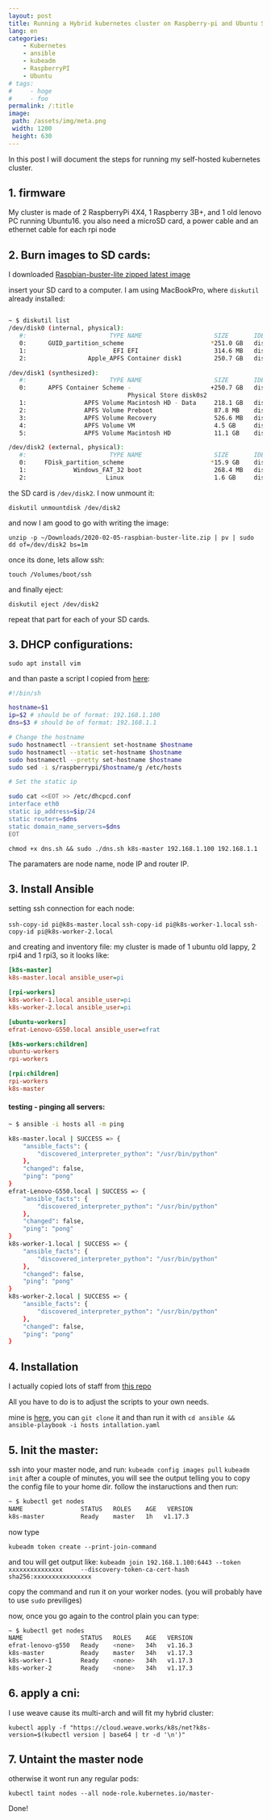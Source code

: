 ```yaml
---
layout: post
title: Running a Hybrid kubernetes cluster on Raspberry-pi and Ubuntu Servers
lang: en
categories:
    - Kubernetes
    - ansible
    - kubeadm
    - RaspberryPI
    - Ubuntu
# tags:
#     - hoge
#     - foo
permalink: /:title
image:
 path: /assets/img/meta.png
 width: 1200
 height: 630
---
```


In this post I will document the steps for running my self-hosted kubernetes cluster.

## 1. firmware
My cluster is made of 2 RaspberryPi 4X4, 1 Raspberry 3B+, and 1 old lenovo PC running Ubuntu16.
you also need a microSD card, a power cable and an ethernet cable for each rpi node

## 2. Burn images to SD cards:

I downloaded [Raspbian-buster-lite zipped latest image](https://www.raspberrypi.org/downloads/raspbian/)

insert your SD card to a computer. I am using MacBookPro, where `diskutil` already installed:

```bash

~ $ diskutil list                                                                              
/dev/disk0 (internal, physical):
   #:                       TYPE NAME                    SIZE       IDENTIFIER
   0:      GUID_partition_scheme                        *251.0 GB   disk0
   1:                        EFI EFI                     314.6 MB   disk0s1
   2:                 Apple_APFS Container disk1         250.7 GB   disk0s2

/dev/disk1 (synthesized):
   #:                       TYPE NAME                    SIZE       IDENTIFIER
   0:      APFS Container Scheme -                      +250.7 GB   disk1
                                 Physical Store disk0s2
   1:                APFS Volume Macintosh HD - Data     218.1 GB   disk1s1
   2:                APFS Volume Preboot                 87.8 MB    disk1s2
   3:                APFS Volume Recovery                526.6 MB   disk1s3
   4:                APFS Volume VM                      4.5 GB     disk1s4
   5:                APFS Volume Macintosh HD            11.1 GB    disk1s5

/dev/disk2 (external, physical):
   #:                       TYPE NAME                    SIZE       IDENTIFIER
   0:     FDisk_partition_scheme                        *15.9 GB    disk2
   1:             Windows_FAT_32 boot                    268.4 MB   disk2s1
   2:                      Linux                         1.6 GB     disk2s2
```
the SD card is `/dev/disk2`. I now unmount it:

`diskutil unmountdisk /dev/disk2`

and now I am good to go with writing the image:

`unzip -p ~/Downloads/2020-02-05-raspbian-buster-lite.zip | pv | sudo dd of=/dev/disk2 bs=1m`

once its done, lets allow ssh:

`touch /Volumes/boot/ssh`

and finally eject:

`diskutil eject /dev/disk2`

repeat that part for each of your SD cards.

## 3. DHCP configurations:

`sudo apt install vim`

and than paste a script I copied from [here](https://kubecloud.io/setting-up-a-kubernetes-1-11-raspberry-pi-cluster-using-kubeadm-952bbda329c8):
```bash
#!/bin/sh

hostname=$1
ip=$2 # should be of format: 192.168.1.100
dns=$3 # should be of format: 192.168.1.1

# Change the hostname
sudo hostnamectl --transient set-hostname $hostname
sudo hostnamectl --static set-hostname $hostname
sudo hostnamectl --pretty set-hostname $hostname
sudo sed -i s/raspberrypi/$hostname/g /etc/hosts

# Set the static ip

sudo cat <<EOT >> /etc/dhcpcd.conf
interface eth0
static ip_address=$ip/24
static routers=$dns
static domain_name_servers=$dns
EOT
```

`chmod +x dns.sh && sudo ./dns.sh k8s-master 192.168.1.100 192.168.1.1`

The paramaters are node name, node IP and router IP.

## 3. Install Ansible

setting ssh connection for each node:

`ssh-copy-id pi@k8s-master.local` 
`ssh-copy-id pi@k8s-worker-1.local` 
`ssh-copy-id pi@k8s-worker-2.local` 

and creating and inventory file:
my cluster is made of 1 ubuntu old lappy, 2 rpi4 and 1 rpi3,
so it looks like:

```ini
[k8s-master]
k8s-master.local ansible_user=pi

[rpi-workers]
k8s-worker-1.local ansible_user=pi
k8s-worker-2.local ansible_user=pi

[ubuntu-workers]
efrat-Lenovo-G550.local ansible_user=efrat

[k8s-workers:children]
ubuntu-workers
rpi-workers

[rpi:children]
rpi-workers
k8s-master
```
#### testing - pinging all servers:

```bash
~ $ ansible -i hosts all -m ping

k8s-master.local | SUCCESS => {
    "ansible_facts": {
        "discovered_interpreter_python": "/usr/bin/python"
    }, 
    "changed": false, 
    "ping": "pong"
}
efrat-Lenovo-G550.local | SUCCESS => {
    "ansible_facts": {
        "discovered_interpreter_python": "/usr/bin/python"
    }, 
    "changed": false, 
    "ping": "pong"
}
k8s-worker-1.local | SUCCESS => {
    "ansible_facts": {
        "discovered_interpreter_python": "/usr/bin/python"
    }, 
    "changed": false, 
    "ping": "pong"
}
k8s-worker-2.local | SUCCESS => {
    "ansible_facts": {
        "discovered_interpreter_python": "/usr/bin/python"
    }, 
    "changed": false, 
    "ping": "pong"
}
```
## 4. Installation

I actually copied lots of staff from [this repo](https://github.com/mrlesmithjr/ansible-rpi-k8s-cluster)

All you have to do is to adjust the scripts to your own needs.

mine is [here](https://github.com/Efrat19/local-k8s-cluster), you can `git clone` it and than run it with `cd ansible && ansible-playbook -i hosts intallation.yaml`

## 5. Init the master:

ssh into your master node, and run:
`kubeadm config images pull`
`kubeadm init`
after a couple of minutes, you will see the output telling you to copy the config file to your home dir. follow the instaructions and then run:

```bash
~ $ kubectl get nodes
NAME                STATUS   ROLES    AGE   VERSION
k8s-master          Ready    master   1h   v1.17.3
```
now type 

`kubeadm token create --print-join-command`

and tou will get output like:
`kubeadm join 192.168.1.100:6443 --token xxxxxxxxxxxxxxx     --discovery-token-ca-cert-hash sha256:xxxxxxxxxxxxxxxx `

copy the command and run it on your worker nodes. (you will probably have to use `sudo` previliges)

now, once you go again to the control plain you can type:
```bash
~ $ kubectl get nodes
NAME                STATUS   ROLES    AGE   VERSION
efrat-lenovo-g550   Ready    <none>   34h   v1.16.3
k8s-master          Ready    master   34h   v1.17.3
k8s-worker-1        Ready    <none>   34h   v1.17.3
k8s-worker-2        Ready    <none>   34h   v1.17.3
```

## 6. apply a cni:

I use weave cause its multi-arch and will fit my hybrid cluster:

`kubectl apply -f "https://cloud.weave.works/k8s/net?k8s-version=$(kubectl version | base64 | tr -d '\n')"`

## 7. Untaint the master node

otherwise it wont run any regular pods:

`kubectl taint nodes --all node-role.kubernetes.io/master-`

Done! 


